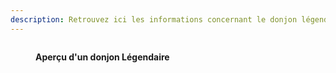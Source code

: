 ```yaml
---
description: Retrouvez ici les informations concernant le donjon légendaire
---
```


<figure><img src="../.gitbook/assets/image (23).png" alt=""><figcaption><p><strong>Aperçu d'un donjon Légendaire</strong></p></figcaption></figure>
